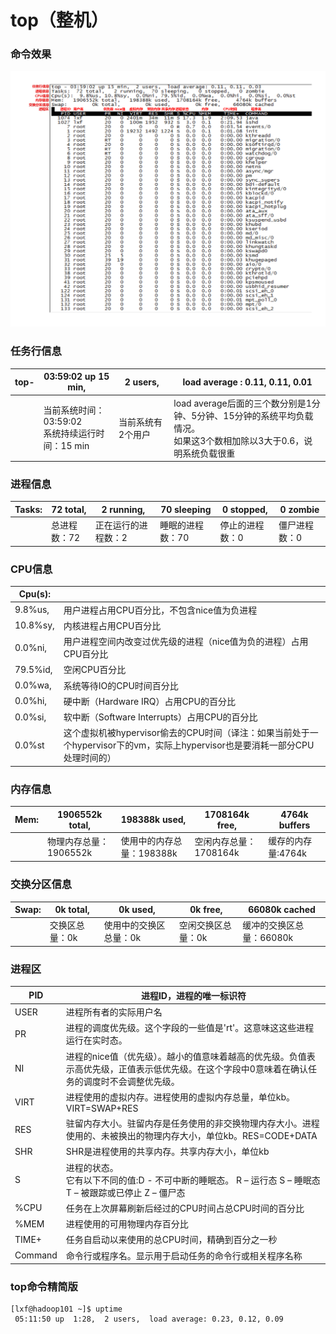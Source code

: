 # top（整机）

### 命令效果

![top](assets/top命令.png)

### 任务行信息

| top- | 03:59:02  up  15 min,                              | 2 users,          | load  average  :  0.11,  0.11,  0.01                         |
| ---- | -------------------------------------------------- | ----------------- | ------------------------------------------------------------ |
|      | 当前系统时间：03:59:02<br>系统持续运行时间：15 min | 当前系统有2个用户 | load average后面的三个数分别是1分钟、5分钟、15分钟的系统平均负载情况。<br>如果这3个数相加除以3大于0.6，说明系统负载很重 |

### 进程信息

| Tasks: | 72 total,    | 2 running,          | 70 sleeping      | 0 stopped,      | 0 zombie      |
| ------ | ------------ | ------------------- | ---------------- | --------------- | ------------- |
|        | 总进程数：72 | 正在运行的进程数：2 | 睡眠的进程数：70 | 停止的进程数：0 | 僵尸进程数：0 |

### CPU信息

| Cpu(s):  |                                                              |
| -------- | ------------------------------------------------------------ |
| 9.8%us,  | 用户进程占用CPU百分比，不包含nice值为负进程                  |
| 10.8%sy, | 内核进程占用CPU百分比                                        |
| 0.0%ni,  | 用户进程空间内改变过优先级的进程（nice值为负的进程）占用CPU百分比 |
| 79.5%id, | 空闲CPU百分比                                                |
| 0.0%wa,  | 系统等待IO的CPU时间百分比                                    |
| 0.0%hi,  | 硬中断（Hardware IRQ）占用CPU的百分比                        |
| 0.0%si,  | 软中断（Software Interrupts）占用CPU的百分比                 |
| 0.0%st   | 这个虚拟机被hypervisor偷去的CPU时间（译注：如果当前处于一个hypervisor下的vm，实际上hypervisor也是要消耗一部分CPU处理时间的） |

### 内存信息

| Mem: | 1906552k total,        | 198388k used,             | 1708164k free,         | 4764k buffers      |
| ---- | ---------------------- | ------------------------- | ---------------------- | ------------------ |
|      | 物理内存总量：1906552k | 使用中的内存总量：198388k | 空闲内存总量：1708164k | 缓存的内存量:4764k |

### 交换分区信息

| Swap: | 0k total,      | 0k used,               | 0k free,           | 66080k cached            |
| ----- | -------------- | ---------------------- | ------------------ | ------------------------ |
|       | 交换区总量：0k | 使用中的交换区总量：0k | 空闲交换区总量：0k | 缓冲的交换区总量：66080k |

### 进程区

| PID     | 进程ID，进程的唯一标识符                                     |
| ------- | ------------------------------------------------------------ |
| USER    | 进程所有者的实际用户名                                       |
| PR      | 进程的调度优先级。这个字段的一些值是'rt'。这意味这这些进程运行在实时态。 |
| NI      | 进程的nice值（优先级）。越小的值意味着越高的优先级。负值表示高优先级，正值表示低优先级。在这个字段中0意味着在确认任务的调度时不会调整优先级。 |
| VIRT    | 进程使用的虚拟内存。进程使用的虚拟内存总量，单位kb。VIRT=SWAP+RES |
| RES     | 驻留内存大小。驻留内存是任务使用的非交换物理内存大小。进程使用的、未被换出的物理内存大小，单位kb。RES=CODE+DATA |
| SHR     | SHR是进程使用的共享内存。共享内存大小，单位kb                |
| S       | 进程的状态。<br>它有以下不同的值:D - 不可中断的睡眠态。  R – 运行态  S – 睡眠态  T – 被跟踪或已停止  Z – 僵尸态 |
| %CPU    | 任务在上次屏幕刷新后经过的CPU时间占总CPU时间的百分比         |
| %MEM    | 进程使用的可用物理内存百分比                                 |
| TIME+   | 任务自启动以来使用的总CPU时间，精确到百分之一秒              |
| Command | 命令行或程序名。显示用于启动任务的命令行或相关程序名称       |

### top命令精简版

```
[lxf@hadoop101 ~]$ uptime
 05:11:50 up  1:28,  2 users,  load average: 0.23, 0.12, 0.09
```

